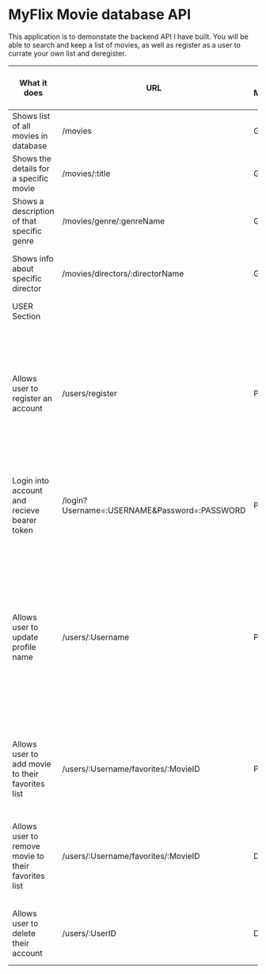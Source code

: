 
# MyFlix Movie database API
This application is to demonstate the backend API I have built.
You will be able to search and keep a list of movies, as well as register as a user to currate your own list and deregister.
           

| What it does | URL | HTTP Method | Parameters for Query | REQUEST body data format | RESPONE body data format | JWT Bearer token required |
| ------------ | ---- |----------- | -------------------- |------------------------- | ------------------------ | --------------------- |
| Shows list of all movies in database | /movies | GET | None | None | JSON object of full movie list | Yes |
| Shows the details for a specific movie | /movies/:title | GET | :title |None | JSON object of specific movie | Yes |
| Shows a description of that specific genre | /movies/genre/:genreName | GET | :genreName | None | JSON object of genre description | Yes |
| Shows info about specific director | /movies/directors/:directorName | GET| :directorName | None | JSON object with information about that director | Yes |
| USER Section |
| Allows user to register an account | /users/register | POST | None | JSON object of the new user, structed as follows: {"Username": " ", "Password": " ", "Email": " ", "Birthday": "date" (example 01/01/1990) }< | JSON object of the new user, with generated ID included | No |
| Login into account and recieve bearer token | /login?Username=:USERNAME&Password=:PASSWORD | POST | :Username & :Password | None | JSON object with full user's account infomation and JWT Bearer token | No |
| Allows user to update profile name | /users/:Username | PUT | :Username | JSON object of the user's new information, structed as follows: {"Username": " ", "Password": " " (Required Field), "Email": " ", "Birthday": "date" (example 01/01/1990) (Required Field) } | JSON object of account showing it's been updated | Yes |
| Allows user to add movie to their favorites list | /users/:Username/favorites/:MovieID | PUT | :Username, :MovieID |  None | JSON object showing movie has been added to favorites list | Yes |
| Allows user to remove movie to their favorites list | /users/:Username/favorites/:MovieID | DELETE | :Username, :MovieID | None | JSON object showing movie has been removed from favorites list | Yes |
| Allows user to delete their account | /users/:UserID | DELETE | :UserID | None | JSON object stating user has been deleted | Yes |